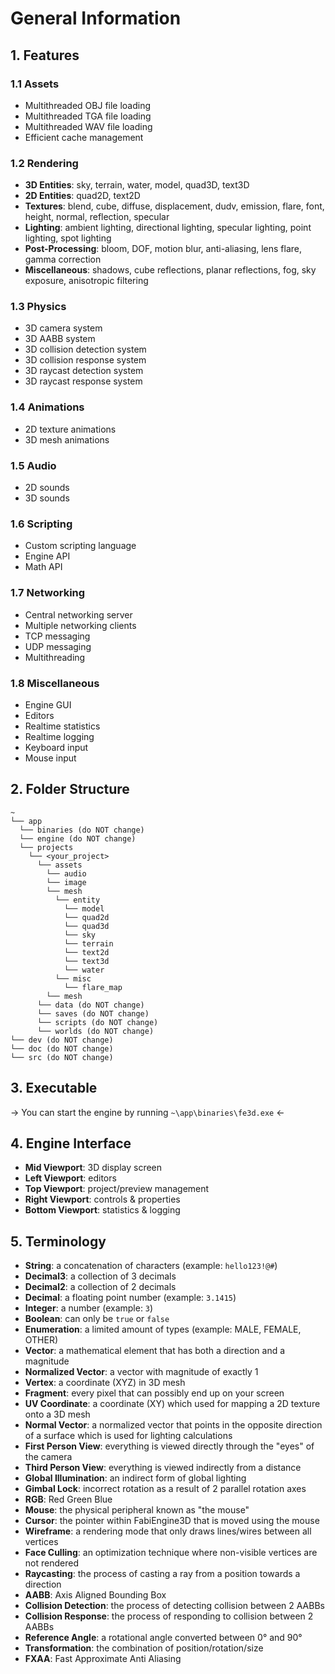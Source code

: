 # General Information

## 1. Features

### 1.1 Assets

- Multithreaded OBJ file loading
- Multithreaded TGA file loading
- Multithreaded WAV file loading
- Efficient cache management

### 1.2 Rendering

- **3D Entities**: sky, terrain, water, model, quad3D, text3D
- **2D Entities**: quad2D, text2D
- **Textures**: blend, cube, diffuse, displacement, dudv, emission, flare, font, height, normal, reflection, specular
- **Lighting**: ambient lighting, directional lighting, specular lighting, point lighting, spot lighting
- **Post-Processing**: bloom, DOF, motion blur, anti-aliasing, lens flare, gamma correction
- **Miscellaneous**: shadows, cube reflections, planar reflections, fog, sky exposure, anisotropic filtering

### 1.3 Physics

- 3D camera system
- 3D AABB system
- 3D collision detection system
- 3D collision response system
- 3D raycast detection system
- 3D raycast response system

### 1.4 Animations

- 2D texture animations
- 3D mesh animations

### 1.5 Audio

- 2D sounds
- 3D sounds

### 1.6 Scripting

- Custom scripting language
- Engine API
- Math API

### 1.7 Networking

- Central networking server
- Multiple networking clients
- TCP messaging
- UDP messaging
- Multithreading

### 1.8 Miscellaneous

- Engine GUI
- Editors
- Realtime statistics
- Realtime logging
- Keyboard input
- Mouse input

## 2. Folder Structure

```text
~
└── app
  └── binaries (do NOT change)
  └── engine (do NOT change)
  └── projects
    └── <your_project>
      └── assets
        └── audio
        └── image
        └── mesh
          └── entity
            └── model
            └── quad2d
            └── quad3d
            └── sky
            └── terrain
            └── text2d
            └── text3d
            └── water
          └── misc
            └── flare_map
        └── mesh
      └── data (do NOT change)
      └── saves (do NOT change)
      └── scripts (do NOT change)
      └── worlds (do NOT change)
└── dev (do NOT change)
└── doc (do NOT change)
└── src (do NOT change)
```

## 3. Executable

&#8594; You can start the engine by running `~\app\binaries\fe3d.exe` &#8592;

## 4. Engine Interface

- **Mid Viewport**: 3D display screen
- **Left Viewport**: editors
- **Top Viewport**: project/preview management
- **Right Viewport**: controls & properties
- **Bottom Viewport**: statistics & logging

## 5. Terminology

- **String**: a concatenation of characters (example: `hello123!@#`)
- **Decimal3**: a collection of 3 decimals
- **Decimal2**: a collection of 2 decimals
- **Decimal**: a floating point number (example: `3.1415`)
- **Integer**: a number (example: `3`)
- **Boolean**: can only be `true` or `false`
- **Enumeration**: a limited amount of types (example: MALE, FEMALE, OTHER)
- **Vector**: a mathematical element that has both a direction and a magnitude
- **Normalized Vector**: a vector with magnitude of exactly 1
- **Vertex**: a coordinate (XYZ) in 3D mesh
- **Fragment**: every pixel that can possibly end up on your screen
- **UV Coordinate**: a coordinate (XY) which used for mapping a 2D texture onto a 3D mesh
- **Normal Vector**: a normalized vector that points in the opposite direction of a surface which is used for lighting calculations
- **First Person View**: everything is viewed directly through the "eyes" of the camera
- **Third Person View**: everything is viewed indirectly from a distance
- **Global Illumination**: an indirect form of global lighting
- **Gimbal Lock**: incorrect rotation as a result of 2 parallel rotation axes
- **RGB**: Red Green Blue
- **Mouse**: the physical peripheral known as "the mouse"
- **Cursor**: the pointer within FabiEngine3D that is moved using the mouse
- **Wireframe**: a rendering mode that only draws lines/wires between all vertices
- **Face Culling**: an optimization technique where non-visible vertices are not rendered
- **Raycasting**: the process of casting a ray from a position towards a direction
- **AABB**: Axis Aligned Bounding Box
- **Collision Detection**: the process of detecting collision between 2 AABBs
- **Collision Response**: the process of responding to collision between 2 AABBs
- **Reference Angle**: a rotational angle converted between 0&deg; and 90&deg;
- **Transformation**: the combination of position/rotation/size
- **FXAA**: Fast Approximate Anti Aliasing
